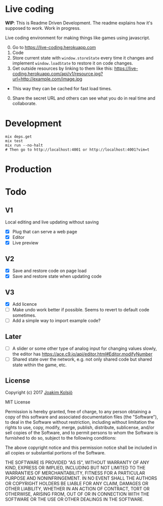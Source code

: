 # Live coding

**WIP**: This is Readme Driven Development. The readme explains how it's supposed to work. Work in progress.

Live coding environment for making things like games using javascript.

0. Go to https://live-coding.herokuapp.com
0. Code
0. Store current state with `window.storeState` every time it changes and implement `window.loadState` to restore it on code changes.
0. Get outside resources by linking to them like this: https://live-coding.herokuapp.com/api/v1/resource.jpg?url=http://example.com/image.jpg
  - This way they can be cached for fast load times.
0. Share the secret URL and others can see what you do in real time and collaborate.

# Development

    mix deps.get
    mix test
    mix run --no-halt
    # Then go to http://localhost:4001 or http://localhost:4001?vim=t

# Production

# Todo

## V1

Local editing and live updating without saving

- [x] Plug that can serve a web page
- [x] Editor
- [x] Live preview

## V2

- [x] Save and restore code on page load
- [x] Save and restore state when updating code

## V3

- [x] Add licence
- [ ] Make undo work better if possible. Seems to revert to default code sometimes.
- [ ] Add a simple way to import example code?

## Later

- [ ] A slider or some other type of analog input for changing values slowly, the editor has https://ace.c9.io/api/editor.html#Editor.modifyNumber
- [ ] Shared state over the network, e.g. not only shared code but shared state within the game, etc.

## License

Copyright (c) 2017 [Joakim Kolsjö](https://twitter.com/joakimk)

MIT License

Permission is hereby granted, free of charge, to any person obtaining
a copy of this software and associated documentation files (the
"Software"), to deal in the Software without restriction, including
without limitation the rights to use, copy, modify, merge, publish,
distribute, sublicense, and/or sell copies of the Software, and to
permit persons to whom the Software is furnished to do so, subject to
the following conditions:

The above copyright notice and this permission notice shall be
included in all copies or substantial portions of the Software.

THE SOFTWARE IS PROVIDED "AS IS", WITHOUT WARRANTY OF ANY KIND,
EXPRESS OR IMPLIED, INCLUDING BUT NOT LIMITED TO THE WARRANTIES OF
MERCHANTABILITY, FITNESS FOR A PARTICULAR PURPOSE AND
NONINFRINGEMENT. IN NO EVENT SHALL THE AUTHORS OR COPYRIGHT HOLDERS BE
LIABLE FOR ANY CLAIM, DAMAGES OR OTHER LIABILITY, WHETHER IN AN ACTION
OF CONTRACT, TORT OR OTHERWISE, ARISING FROM, OUT OF OR IN CONNECTION
WITH THE SOFTWARE OR THE USE OR OTHER DEALINGS IN THE SOFTWARE.
